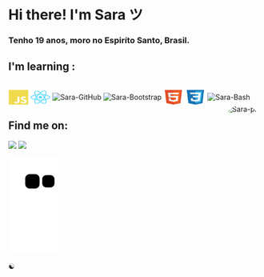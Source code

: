 <h1> Hi there! I'm Sara ツ </h1>

<h3>Tenho 19 anos, moro no Espiríto Santo, Brasil.</h3>


  
 <h2> I'm learning : </h2> 
  <div style="display: inline_block"><br>
  <img align="center" alt="Sara-Js" height="30" width="40" src="https://raw.githubusercontent.com/devicons/devicon/master/icons/javascript/javascript-plain.svg">
  <img align="center" alt="Sara-React" height="30" width="40" src="https://raw.githubusercontent.com/devicons/devicon/master/icons/react/react-original.svg">
  <img align="center" alt="Sara-GitHub" height="30" width="40" src="https://cdn.jsdelivr.net/gh/devicons/devicon/icons/github/github-original.svg" />  
  <img align="center" alt="Sara-Bootstrap" height="30" width="40" src="https://cdn.jsdelivr.net/gh/devicons/devicon/icons/bootstrap/bootstrap-plain.svg" />
  <img align="center" alt="Sara-HTML" height="30" width="40" src="https://raw.githubusercontent.com/devicons/devicon/master/icons/html5/html5-original.svg">
  <img align="center" alt="Sara-CSS" height="30" width="40" src="https://raw.githubusercontent.com/devicons/devicon/master/icons/css3/css3-original.svg">
  <img align="center" alt="Sara-Bash" height="30" width="40" src="https://cdn.jsdelivr.net/gh/devicons/devicon/icons/bash/bash-original.svg"> 
  <img align="right" alt="Sara-pic" height="150" style="border-radius:50px;" src="https://cdn.discordapp.com/attachments/910647632710479907/912879857497686016/icon-gif.gif">
</div>

  ##
  <div> 
  <h2>Find me on: </h2>
  <a href="https://instagram.com/llssaax" target="_blank"><img src="https://img.shields.io/badge/-Instagram-%23E4405F?style=for-the-badge&logo=instagram&logoColor=white" target="_blank"></a>
  <a href = "mailto:wwwwsaramilk@gmail.com" target="_blank"><img src="https://img.shields.io/badge/Gmail-D14836?style=for-the-badge&logo=gmail&logoColor=white" target="_blank"></a>
 
  ![Snake animation](https://github.com/rafaballerini/rafaballerini/blob/output/github-contribution-grid-snake.svg)
 
</div>
  
  ☯
 
